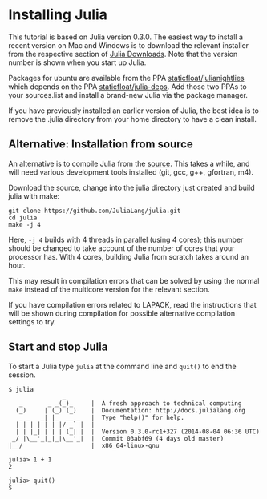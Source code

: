 # Installing Julia

This tutorial is based on Julia version 0.3.0. The easiest
way to install a recent version on Mac and Windows is to download
the relevant installer from the respective section of [Julia Downloads](http://julialang.org/downloads/).
Note that the version number is  shown when you start up Julia.


Packages for ubuntu are available from the PPA [staticfloat/julianightlies](https://launchpad.net/~staticfloat/+archive/ubuntu/julianightlies)
which depends on the PPA [staticfloat/julia-deps](https://launchpad.net/~staticfloat/+archive/ubuntu/julia-deps).
Add those two PPAs to your sources.list and install a brand-new Julia 
via the package manager.


If you have previously installed an earlier version of Julia, 
the best idea is to remove the .julia directory from your home directory
to have a clean install.


## Alternative: Installation from source
An alternative is to compile Julia from the [source](https://github.com/JuliaLang/julia).
This takes a while, and will need various development tools installed 
(git, gcc, g++, gfortran, m4).


Download the source, change into the julia directory just created 
and build julia with make:

```Shell
git clone https://github.com/JuliaLang/julia.git
cd julia 
make -j 4
```
Here, `-j 4` builds with 4 threads in parallel (using 4 cores); this number should be changed to take account
of the number of cores that your processor has. With 4 cores, building Julia from scratch takes around an hour.

This may result in compilation errors that can be solved by using
the normal `make` instead of the multicore version for the relevant section.

If you have compilation errors related to LAPACK, read the instructions
that will be shown during compilation for possible alternative compilation
settings to try.


## Start and stop Julia
To start a Julia type `julia` at the command line and `quit()` to end the session.

```ShellSession
$ julia
               _
   _       _ _(_)_     |  A fresh approach to technical computing
  (_)     | (_) (_)    |  Documentation: http://docs.julialang.org
   _ _   _| |_  __ _   |  Type "help()" for help.
  | | | | | | |/ _` |  |
  | | |_| | | | (_| |  |  Version 0.3.0-rc1+327 (2014-08-04 06:36 UTC)
 _/ |\__'_|_|_|\__'_|  |  Commit 03abf69 (4 days old master)
|__/                   |  x86_64-linux-gnu

julia> 1 + 1
2

julia> quit()
$ 
```

